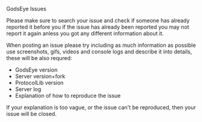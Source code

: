 GodsEye Issues

Please make sure to search your issue and check if someone has already reported it before you
if the issue has already been reported you may not report it again anless you got any different
information about it.

When posting an issue please try including as much information as possible use screenshots, gifs, videos
and console logs and describe it into details, 
these will be also requred:

- GodsEye version
- Server version+fork
- ProtocolLib version
- Server log
- Explanation of how to reproduce the issue

If your explanation is too vague, or the issue can't be reproduced, then your issue will be closed.
